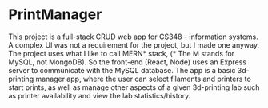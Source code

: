 # PrintManager
This project is a full-stack CRUD web app for CS348 - information systems. A complex UI was not a requirement for the project, but I made one anyway. The project uses what I like to call MERN* stack, (* The M stands for MySQL, not MongoDB). So the front-end (React, Node) uses an Express server to communicate with the MySQL database. The app is a basic 3d-printing manager app, where the user can select filaments and printers to start prints, as well as manage other aspects of a given 3d-printing lab such as printer availability and view the lab statistics/history. 
